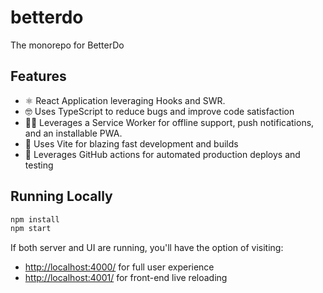 # betterdo

The monorepo for BetterDo

## Features

- ⚛️ React Application leveraging Hooks and SWR.
- 🤓 Uses TypeScript to reduce bugs and improve code satisfaction
- 👷‍♂️ Leverages a Service Worker for offline support, push notifications, and an installable PWA.
- 🧱 Uses Vite for blazing fast development and builds
- 🎼 Leverages GitHub actions for automated production deploys and testing

## Running Locally

```bash
npm install
npm start
```

If both server and UI are running, you'll have the option of visiting:

- [http://localhost:4000/](http://localhost:4000/) for full user experience
- [http://localhost:4001/](http://localhost:4001/) for front-end live reloading
